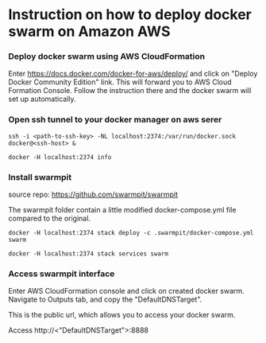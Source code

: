 # Instruction on how to deploy docker swarm on Amazon AWS

### Deploy docker swarm using AWS CloudFormation

Enter https://docs.docker.com/docker-for-aws/deploy/ and click on "Deploy Docker Community Edition" link. 
This will forward you to AWS Cloud Formation Console. Follow the instruction there and the docker swarm will set up automatically.

### Open ssh tunnel to your docker manager on aws serer

```
ssh -i <path-to-ssh-key> -NL localhost:2374:/var/run/docker.sock docker@<ssh-host> &

docker -H localhost:2374 info
```

### Install swarmpit

source repo:
https://github.com/swarmpit/swarmpit  

The swarmpit folder contain a little modified docker-compose.yml file compared to the original.

```
docker -H localhost:2374 stack deploy -c .swarmpit/docker-compose.yml swarm

docker -H localhost:2374 stack services swarm
```

### Access swarmpit interface

Enter AWS CloudFormation console and click on created docker swarm. Navigate to Outputs tab, and copy the "DefaultDNSTarget".

This is the public url, which allows you to access your docker swarm.

Access http://<"DefaultDNSTarget">:8888